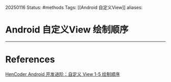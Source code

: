 20250116
Status: #methods
Tags: [[Android 自定义View]]
aliases: 
# Android 自定义View 绘制顺序














---
# References
[HenCoder Android 开发进阶：自定义 View 1-5 绘制顺序](https://rengwuxian.com/ui-1-5/)